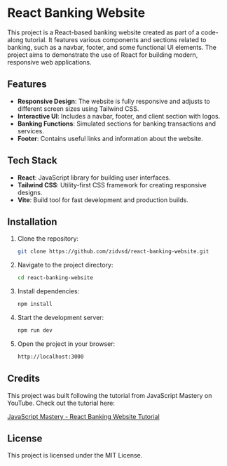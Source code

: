 # React Banking Website

This project is a React-based banking website created as part of a code-along tutorial. It features various components and sections related to banking, such as a navbar, footer, and some functional UI elements. The project aims to demonstrate the use of React for building modern, responsive web applications.

## Features

- **Responsive Design**: The website is fully responsive and adjusts to different screen sizes using Tailwind CSS.
- **Interactive UI**: Includes a navbar, footer, and client section with logos.
- **Banking Functions**: Simulated sections for banking transactions and services.
- **Footer**: Contains useful links and information about the website.

## Tech Stack

- **React**: JavaScript library for building user interfaces.
- **Tailwind CSS**: Utility-first CSS framework for creating responsive designs.
- **Vite**: Build tool for fast development and production builds.
  
## Installation

1. Clone the repository:
    ```bash
    git clone https://github.com/zidvsd/react-banking-website.git
    ```

2. Navigate to the project directory:
    ```bash
    cd react-banking-website
    ```

3. Install dependencies:
    ```bash
    npm install
    ```

4. Start the development server:
    ```bash
    npm run dev
    ```

5. Open the project in your browser:
    ```bash
    http://localhost:3000
    ```

## Credits

This project was built following the tutorial from JavaScript Mastery on YouTube. Check out the tutorial here:

[JavaScript Mastery - React Banking Website Tutorial](https://www.youtube.com/watch?v=_oO4Qi5aVZs&list=LL&index=3&t=81s)

## License

This project is licensed under the MIT License.
